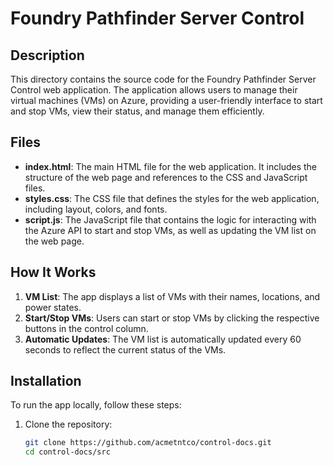 # Foundry Pathfinder Server Control

## Description

This directory contains the source code for the Foundry Pathfinder Server Control web application. The application allows users to manage their virtual machines (VMs) on Azure, providing a user-friendly interface to start and stop VMs, view their status, and manage them efficiently.

## Files

- **index.html**: The main HTML file for the web application. It includes the structure of the web page and references to the CSS and JavaScript files.
- **styles.css**: The CSS file that defines the styles for the web application, including layout, colors, and fonts.
- **script.js**: The JavaScript file that contains the logic for interacting with the Azure API to start and stop VMs, as well as updating the VM list on the web page.

## How It Works

1. **VM List**: The app displays a list of VMs with their names, locations, and power states.
2. **Start/Stop VMs**: Users can start or stop VMs by clicking the respective buttons in the control column.
3. **Automatic Updates**: The VM list is automatically updated every 60 seconds to reflect the current status of the VMs.

## Installation

To run the app locally, follow these steps:

1. Clone the repository:
   ```sh
   git clone https://github.com/acmetntco/control-docs.git
   cd control-docs/src